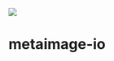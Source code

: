 [![](https://github.com/embl-cba/metaimage-io/actions/workflows/build-main.yml/badge.svg)](https://github.com/embl-cba/metaimage-io/actions/workflows/build-main.yml)

# metaimage-io